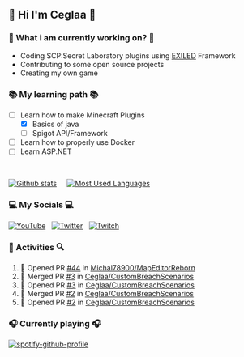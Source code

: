 ## 🧱 Hi I'm **Ceglaa** 🧱

### 🔧 What i am currently working on? 🔧
- Coding SCP:Secret Laboratory plugins using [EXILED](https://github.com/Exiled-Team/EXILED/) Framework
- Contributing to some open source projects
- Creating my own game

### 📚 My learning path 📚
- [ ] Learn how to make Minecraft Plugins
  - [x] Basics of java
  - [ ] Spigot API/Framework
- [ ] Learn how to properly use Docker
- [ ] Learn ASP.NET

<br>

[![Github stats](https://github-readme-stats.vercel.app/api?username=ceglaa&theme=radical)](https://github.com/anuraghazra/github-readme-stats) &nbsp;&nbsp;&nbsp; [![Most Used Languages](https://github-readme-stats.vercel.app/api/top-langs/?username=ceglaa&theme=radical)](https://github.com/anuraghazra/github-readme-stats)

### 💻 My Socials 💻

[![YouTube](https://icons.iconarchive.com/icons/papirus-team/papirus-apps/48/youtube-icon.png)](https://www.youtube.com/channel/UCl59l-sj9dlIairoM_ljl5A) &nbsp;
[![Twitter](https://icons.iconarchive.com/icons/limav/flat-gradient-social/48/Twitter-icon.png)](https://twitter.com/Cegla__) &nbsp;
[![Twitch](https://icons.iconarchive.com/icons/papirus-team/papirus-apps/48/gnome-twitch-icon.png)](https://www.twitch.tv/ceglanafazie) &nbsp; 

### 🔎 Activities 🔍

<!--START_SECTION:activity-->
1. 💪 Opened PR [#44](https://github.com/Michal78900/MapEditorReborn/pull/44) in [Michal78900/MapEditorReborn](https://github.com/Michal78900/MapEditorReborn)
2. 🎉 Merged PR [#3](https://github.com/Ceglaa/CustomBreachScenarios/pull/3) in [Ceglaa/CustomBreachScenarios](https://github.com/Ceglaa/CustomBreachScenarios)
3. 💪 Opened PR [#3](https://github.com/Ceglaa/CustomBreachScenarios/pull/3) in [Ceglaa/CustomBreachScenarios](https://github.com/Ceglaa/CustomBreachScenarios)
4. 🎉 Merged PR [#2](https://github.com/Ceglaa/CustomBreachScenarios/pull/2) in [Ceglaa/CustomBreachScenarios](https://github.com/Ceglaa/CustomBreachScenarios)
5. 💪 Opened PR [#2](https://github.com/Ceglaa/CustomBreachScenarios/pull/2) in [Ceglaa/CustomBreachScenarios](https://github.com/Ceglaa/CustomBreachScenarios)
<!--END_SECTION:activity-->

### 🎧 Currently playing 🎧
[![spotify-github-profile](https://spotify-github-profile.vercel.app/api/view?uid=fijalekkapi&cover_image=true&theme=natemoo-re&bar_color=53b14f&bar_color_cover=false)](https://spotify-github-profile.vercel.app/api/view?uid=fijalekkapi&redirect=true)
